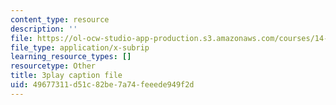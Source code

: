 ```yaml
---
content_type: resource
description: ''
file: https://ol-ocw-studio-app-production.s3.amazonaws.com/courses/14-01sc-principles-of-microeconomics-fall-2011/49677311d51c82be7a74feeede949f2d_Vss3nofHpZI.srt
file_type: application/x-subrip
learning_resource_types: []
resourcetype: Other
title: 3play caption file
uid: 49677311-d51c-82be-7a74-feeede949f2d
---
```

